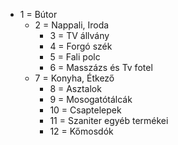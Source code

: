 * 1 = Bútor
  * 2 = Nappali, Iroda
    * 3 = TV állvány
    * 4 = Forgó szék
    * 5 = Fali polc
    * 6 = Masszázs és Tv fotel
  * 7 = Konyha, Étkező
    * 8 = Asztalok
    * 9 = Mosogatótálcák
    * 10 = Csaptelepek
    * 11 = Szaniter egyéb termékei
    * 12 = Kőmosdók
